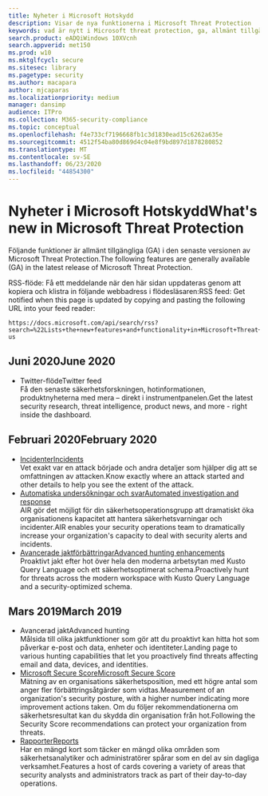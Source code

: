 ```yaml
---
title: Nyheter i Microsoft Hotskydd
description: Visar de nya funktionerna i Microsoft Threat Protection
keywords: vad är nytt i Microsoft threat protection, ga, allmänt tillgängliga, funktioner, tillgängliga, nya
search.product: eADQiWindows 10XVcnh
search.appverid: met150
ms.prod: w10
ms.mktglfcycl: secure
ms.sitesec: library
ms.pagetype: security
ms.author: macapara
author: mjcaparas
ms.localizationpriority: medium
manager: dansimp
audience: ITPro
ms.collection: M365-security-compliance
ms.topic: conceptual
ms.openlocfilehash: f4e733cf7196668fb1c3d1830ead15c6262a635e
ms.sourcegitcommit: 4512f54ba80d869d4c04e8f9bd897d1878280852
ms.translationtype: MT
ms.contentlocale: sv-SE
ms.lasthandoff: 06/23/2020
ms.locfileid: "44854300"
---
```

# <a name="whats-new-in-microsoft-threat-protection"></a><span data-ttu-id="d3e18-104">Nyheter i Microsoft Hotskydd</span><span class="sxs-lookup"><span data-stu-id="d3e18-104">What's new in Microsoft Threat Protection</span></span>

<span data-ttu-id="d3e18-105">Följande funktioner är allmänt tillgängliga (GA) i den senaste versionen av Microsoft Threat Protection.</span><span class="sxs-lookup"><span data-stu-id="d3e18-105">The following features are generally available (GA) in the latest release of Microsoft Threat Protection.</span></span>

<span data-ttu-id="d3e18-106">RSS-flöde: Få ett meddelande när den här sidan uppdateras genom att kopiera och klistra in följande webbadress i flödesläsaren:</span><span class="sxs-lookup"><span data-stu-id="d3e18-106">RSS feed: Get notified when this page is updated by copying and pasting the following URL into your feed reader:</span></span>
```http
https://docs.microsoft.com/api/search/rss?search=%22Lists+the+new+features+and+functionality+in+Microsoft+Threat+Protection%22&locale=en-us
```
## <a name="june-2020"></a><span data-ttu-id="d3e18-107">Juni 2020</span><span class="sxs-lookup"><span data-stu-id="d3e18-107">June 2020</span></span>
- <span data-ttu-id="d3e18-108">Twitter-flöde</span><span class="sxs-lookup"><span data-stu-id="d3e18-108">Twitter feed</span></span> <br> <span data-ttu-id="d3e18-109">Få den senaste säkerhetsforskningen, hotinformationen, produktnyheterna med mera – direkt i instrumentpanelen.</span><span class="sxs-lookup"><span data-stu-id="d3e18-109">Get the latest security research, threat intelligence, product news, and more - right inside the dashboard.</span></span>

## <a name="february-2020"></a><span data-ttu-id="d3e18-110">Februari 2020</span><span class="sxs-lookup"><span data-stu-id="d3e18-110">February 2020</span></span>
- [<span data-ttu-id="d3e18-111">Incidenter</span><span class="sxs-lookup"><span data-stu-id="d3e18-111">Incidents</span></span>](incidents-overview.md) <br> <span data-ttu-id="d3e18-112">Vet exakt var en attack började och andra detaljer som hjälper dig att se omfattningen av attacken.</span><span class="sxs-lookup"><span data-stu-id="d3e18-112">Know exactly where an attack started and other details to help you see the extent of the attack.</span></span>
- [<span data-ttu-id="d3e18-113">Automatiska undersökningar och svar</span><span class="sxs-lookup"><span data-stu-id="d3e18-113">Automated investigation and response</span></span>](mtp-autoir.md) <br> <span data-ttu-id="d3e18-114">AIR gör det möjligt för din säkerhetsoperationsgrupp att dramatiskt öka organisationens kapacitet att hantera säkerhetsvarningar och incidenter.</span><span class="sxs-lookup"><span data-stu-id="d3e18-114">AIR enables your security operations team to dramatically increase your organization's capacity to deal with security alerts and incidents.</span></span>
- [<span data-ttu-id="d3e18-115">Avancerade jaktförbättringar</span><span class="sxs-lookup"><span data-stu-id="d3e18-115">Advanced hunting enhancements</span></span>](advanced-hunting-overview.md) <br> <span data-ttu-id="d3e18-116">Proaktivt jakt efter hot över hela den moderna arbetsytan med Kusto Query Language och ett säkerhetsoptimerat schema.</span><span class="sxs-lookup"><span data-stu-id="d3e18-116">Proactively hunt for threats across the modern workspace with Kusto Query Language and a security-optimized schema.</span></span>

## <a name="march-2019"></a><span data-ttu-id="d3e18-117">Mars 2019</span><span class="sxs-lookup"><span data-stu-id="d3e18-117">March 2019</span></span>

- <span data-ttu-id="d3e18-118">Avancerad jakt</span><span class="sxs-lookup"><span data-stu-id="d3e18-118">Advanced hunting</span></span> <br> <span data-ttu-id="d3e18-119">Målsida till olika jaktfunktioner som gör att du proaktivt kan hitta hot som påverkar e-post och data, enheter och identiteter.</span><span class="sxs-lookup"><span data-stu-id="d3e18-119">Landing page to various hunting capabilities that let you proactively find threats affecting email and data, devices, and identities.</span></span>
- [<span data-ttu-id="d3e18-120">Microsoft Secure Score</span><span class="sxs-lookup"><span data-stu-id="d3e18-120">Microsoft Secure Score</span></span>](microsoft-secure-score.md) <br> <span data-ttu-id="d3e18-121">Mätning av en organisations säkerhetsposition, med ett högre antal som anger fler förbättringsåtgärder som vidtas.</span><span class="sxs-lookup"><span data-stu-id="d3e18-121">Measurement of an organization's security posture, with a higher number indicating more improvement actions taken.</span></span> <span data-ttu-id="d3e18-122">Om du följer rekommendationerna om säkerhetsresultat kan du skydda din organisation från hot.</span><span class="sxs-lookup"><span data-stu-id="d3e18-122">Following the Security Score recommendations can protect your organization from threats.</span></span> 
- [<span data-ttu-id="d3e18-123">Rapporter</span><span class="sxs-lookup"><span data-stu-id="d3e18-123">Reports</span></span>](monitoring-and-reporting.md) <br>  <span data-ttu-id="d3e18-124">Har en mängd kort som täcker en mängd olika områden som säkerhetsanalytiker och administratörer spårar som en del av sin dagliga verksamhet.</span><span class="sxs-lookup"><span data-stu-id="d3e18-124">Features a host of cards covering a variety of areas that security analysts and administrators track as part of their day-to-day operations.</span></span>
